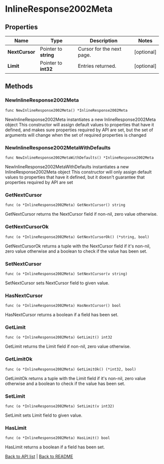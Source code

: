 # InlineResponse2002Meta

## Properties

Name | Type | Description | Notes
------------ | ------------- | ------------- | -------------
**NextCursor** | Pointer to **string** | Cursor for the next page. | [optional] 
**Limit** | Pointer to **int32** | Entries returned. | [optional] 

## Methods

### NewInlineResponse2002Meta

`func NewInlineResponse2002Meta() *InlineResponse2002Meta`

NewInlineResponse2002Meta instantiates a new InlineResponse2002Meta object
This constructor will assign default values to properties that have it defined,
and makes sure properties required by API are set, but the set of arguments
will change when the set of required properties is changed

### NewInlineResponse2002MetaWithDefaults

`func NewInlineResponse2002MetaWithDefaults() *InlineResponse2002Meta`

NewInlineResponse2002MetaWithDefaults instantiates a new InlineResponse2002Meta object
This constructor will only assign default values to properties that have it defined,
but it doesn't guarantee that properties required by API are set

### GetNextCursor

`func (o *InlineResponse2002Meta) GetNextCursor() string`

GetNextCursor returns the NextCursor field if non-nil, zero value otherwise.

### GetNextCursorOk

`func (o *InlineResponse2002Meta) GetNextCursorOk() (*string, bool)`

GetNextCursorOk returns a tuple with the NextCursor field if it's non-nil, zero value otherwise
and a boolean to check if the value has been set.

### SetNextCursor

`func (o *InlineResponse2002Meta) SetNextCursor(v string)`

SetNextCursor sets NextCursor field to given value.

### HasNextCursor

`func (o *InlineResponse2002Meta) HasNextCursor() bool`

HasNextCursor returns a boolean if a field has been set.

### GetLimit

`func (o *InlineResponse2002Meta) GetLimit() int32`

GetLimit returns the Limit field if non-nil, zero value otherwise.

### GetLimitOk

`func (o *InlineResponse2002Meta) GetLimitOk() (*int32, bool)`

GetLimitOk returns a tuple with the Limit field if it's non-nil, zero value otherwise
and a boolean to check if the value has been set.

### SetLimit

`func (o *InlineResponse2002Meta) SetLimit(v int32)`

SetLimit sets Limit field to given value.

### HasLimit

`func (o *InlineResponse2002Meta) HasLimit() bool`

HasLimit returns a boolean if a field has been set.


[Back to API list](../README.md#documentation-for-api-endpoints) | [Back to README](../README.md)
